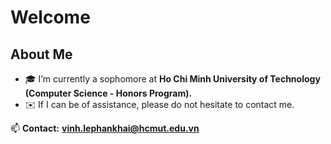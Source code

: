 # Welcome

## About Me
- 🎓 I’m currently a sophomore at **Ho Chi Minh University of Technology (Computer Science - Honors Program).**
- ✉️ If I can be of assistance, please do not hesitate to contact me.

📫 **Contact:** **[vinh.lephankhai@hcmut.edu.vn](mailto:vinh.lephankhai@hcmut.edu.vn)**
